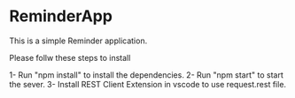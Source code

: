 # ReminderApp
This is a simple Reminder application.

Please follw these steps to install

1- Run "npm install" to install the dependencies.
2- Run "npm start" to start the sever.
3- Install REST Client Extension in vscode to use request.rest file.
